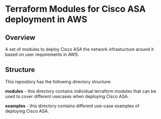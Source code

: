 # Terraform Modules for Cisco ASA deployment in AWS
## Overview
A set of modules to deploy Cisco ASA the network infrastucture around it based on user requirements in AWS.

## Structure
This repository has the following directory structure:

**modules** - this directory contains individual terraform modules that can be used to cover different usecases when deploying Cisco ASA.

**examples** - this directory contains different use-case examples of deploying Cisco ASA.
